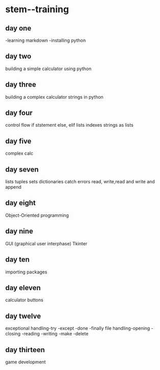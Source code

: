 # stem--training
## day one
-learning markdown
-installing python
## day two
building a simple calculator using python
## day three
 building a complex calculator
 strings in python
 ## day four
 control flow
 if ststement
 else, elif
lists
indexes
strings as lists
## day five
complex calc
## day seven
lists
tuples
sets
dictionaries
catch errors
read, write,read and write and append
## day eight
Object-Oriented programming
## day nine
GUI (graphical user interphase)
Tkinter
## day ten 
importing packages
## day eleven
calculator
buttons
## day twelve
exceptional handling-try
                    -except
                    -done
                    -finally
file handling-opening
             -closing
             -reading
             -writing
             -make
             -delete
             
## day thirteen 
game development



